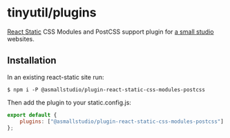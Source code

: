 # tinyutil/plugins

[React Static](https://react-static.js.org/) CSS Modules and PostCSS support plugin for [a small studio](https://asmallstudio.co) websites.

## Installation

In an existing react-static site run:

```shell
$ npm i -P @asmallstudio/plugin-react-static-css-modules-postcss
```

Then add the plugin to your static.config.js:

```javascript
export default {
	plugins: ["@asmallstudio/plugin-react-static-css-modules-postcss"]
};
```
